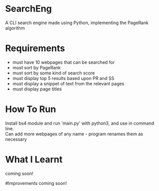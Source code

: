 # SearchEng
A CLI search engine made using Python, implementing the PageRank algorithm

# Requirements
- must have 10 webpages that can be searched for
- must sort by PageRank
- must sort by some kind of search score
- must display top 5 results based upon PR and SS
- must display a snippet of text from the relevant pages
- must display page titles

# How To Run
Install bs4 module and run 'main.py' with python3, and use in command line.\
Can add more webpages of any name - program renames them as necessary

# What I Learnt
coming soon!

#Improvements
coming soon!
